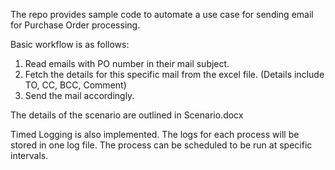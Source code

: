 The repo provides sample code to automate a use case for sending email for Purchase Order processing.

Basic workflow is as follows:
1. Read emails with PO number in their mail subject.
2. Fetch the details for this specific mail from the excel file. (Details include TO, CC, BCC, Comment)
3. Send the mail accordingly.

The details of the scenario are outlined in Scenario.docx

Timed Logging is also implemented. The logs for each process will be stored in one log file.
The process can be scheduled to be run at specific intervals.

